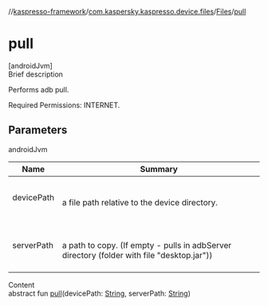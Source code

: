 //[kaspresso-framework](../../index.md)/[com.kaspersky.kaspresso.device.files](../index.md)/[Files](index.md)/[pull](pull.md)



# pull  
[androidJvm]  
Brief description  




Performs adb pull.



Required Permissions: INTERNET.





## Parameters  
  
androidJvm  
  
|  Name|  Summary| 
|---|---|
| devicePath| <br><br>a file path relative to the device directory.<br><br>
| serverPath| <br><br>a path to copy. (If empty - pulls in adbServer directory (folder with file "desktop.jar"))<br><br>
  
  
Content  
abstract fun [pull](pull.md)(devicePath: [String](https://kotlinlang.org/api/latest/jvm/stdlib/kotlin/-string/index.html), serverPath: [String](https://kotlinlang.org/api/latest/jvm/stdlib/kotlin/-string/index.html))  



